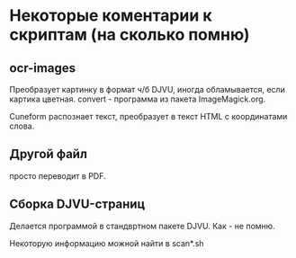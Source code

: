# Некоторые коментарии к скриптам (на сколько помню)

## ocr-images

Преобразует картинку в формат ч/б DJVU, иногда обламывается, если картика цветная. convert - программа из пакета ImageMagick.org.

Cuneform распознает текст, преобразует в текст HTML с координатами слова.


## Другой файл

просто переводит в PDF.

## Сборка DJVU-страниц

Делается программой в стандвртном пакете DJVU. Как - не помню.

Некоторую информацию можной найти в scan*.sh
